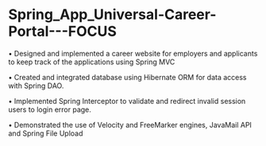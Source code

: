# Spring_App_Universal-Career-Portal---FOCUS
• Designed and implemented a career website for employers and applicants to keep track of the applications using Spring MVC

• Created and integrated database using Hibernate ORM for data access with Spring DAO.

• Implemented Spring Interceptor to validate and redirect invalid session users to login error page.

• Demonstrated the use of Velocity and FreeMarker engines, JavaMail API and Spring File Upload

